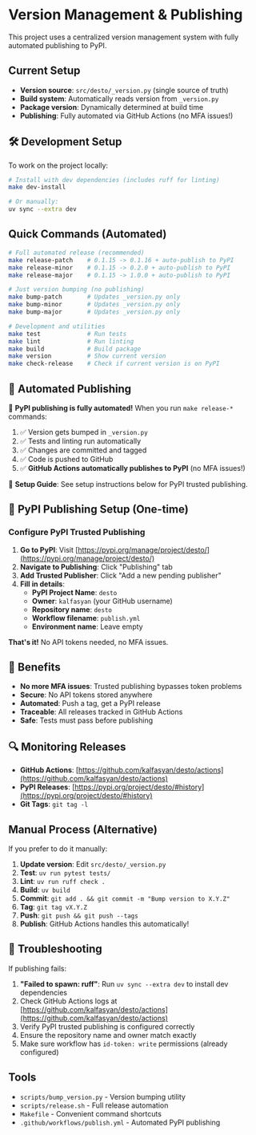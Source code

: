 # Version Management & Publishing

This project uses a centralized version management system with fully automated publishing to PyPI.

## Current Setup

- **Version source**: `src/desto/_version.py` (single source of truth)
- **Build system**: Automatically reads version from `_version.py`
- **Package version**: Dynamically determined at build time
- **Publishing**: Fully automated via GitHub Actions (no MFA issues!)

## 🛠️ Development Setup

To work on the project locally:

```bash
# Install with dev dependencies (includes ruff for linting)
make dev-install

# Or manually:
uv sync --extra dev
```

## Quick Commands (Automated)

```bash
# Full automated release (recommended)
make release-patch    # 0.1.15 -> 0.1.16 + auto-publish to PyPI
make release-minor    # 0.1.15 -> 0.2.0 + auto-publish to PyPI  
make release-major    # 0.1.15 -> 1.0.0 + auto-publish to PyPI

# Just version bumping (no publishing)
make bump-patch       # Updates _version.py only
make bump-minor       # Updates _version.py only
make bump-major       # Updates _version.py only

# Development and utilities
make test             # Run tests
make lint             # Run linting
make build            # Build package
make version          # Show current version
make check-release    # Check if current version is on PyPI
```

## 🤖 Automated Publishing

🎉 **PyPI publishing is fully automated!** When you run `make release-*` commands:

1. ✅ Version gets bumped in `_version.py`
2. ✅ Tests and linting run automatically  
3. ✅ Changes are committed and tagged
4. ✅ Code is pushed to GitHub
5. ✅ **GitHub Actions automatically publishes to PyPI** (no MFA issues!)

📖 **Setup Guide**: See setup instructions below for PyPI trusted publishing.

## 🔧 PyPI Publishing Setup (One-time)

### Configure PyPI Trusted Publishing

1. **Go to PyPI**: Visit [https://pypi.org/manage/project/desto/](https://pypi.org/manage/project/desto/)
2. **Navigate to Publishing**: Click "Publishing" tab
3. **Add Trusted Publisher**: Click "Add a new pending publisher"
4. **Fill in details**:
   - **PyPI Project Name**: `desto`
   - **Owner**: `kalfasyan` (your GitHub username)
   - **Repository name**: `desto`
   - **Workflow filename**: `publish.yml`
   - **Environment name**: Leave empty

**That's it!** No API tokens needed, no MFA issues.

## 🎯 Benefits

- **No more MFA issues**: Trusted publishing bypasses token problems
- **Secure**: No API tokens stored anywhere
- **Automated**: Push a tag, get a PyPI release
- **Traceable**: All releases tracked in GitHub Actions
- **Safe**: Tests must pass before publishing

## 🔍 Monitoring Releases

- **GitHub Actions**: [https://github.com/kalfasyan/desto/actions](https://github.com/kalfasyan/desto/actions)
- **PyPI Releases**: [https://pypi.org/project/desto/#history](https://pypi.org/project/desto/#history)
- **Git Tags**: `git tag -l`

## Manual Process (Alternative)

If you prefer to do it manually:

1. **Update version**: Edit `src/desto/_version.py`
2. **Test**: `uv run pytest tests/`
3. **Lint**: `uv run ruff check .`
4. **Build**: `uv build`
5. **Commit**: `git add . && git commit -m "Bump version to X.Y.Z"`
6. **Tag**: `git tag vX.Y.Z`
7. **Push**: `git push && git push --tags`
8. **Publish**: GitHub Actions handles this automatically!

## 🐛 Troubleshooting

If publishing fails:
1. **"Failed to spawn: ruff"**: Run `uv sync --extra dev` to install dev dependencies
2. Check GitHub Actions logs at [https://github.com/kalfasyan/desto/actions](https://github.com/kalfasyan/desto/actions)
3. Verify PyPI trusted publishing is configured correctly
4. Ensure the repository name and owner match exactly
5. Make sure workflow has `id-token: write` permissions (already configured)

## Tools

- `scripts/bump_version.py` - Version bumping utility
- `scripts/release.sh` - Full release automation
- `Makefile` - Convenient command shortcuts
- `.github/workflows/publish.yml` - Automated PyPI publishing
